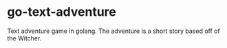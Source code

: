 # go-text-adventure
Text adventure game in golang. The adventure is a short story based off of the Witcher.
